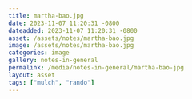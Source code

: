 ```yaml
---
title: martha-bao.jpg
date: 2023-11-07 11:20:31 -0800
dateadded: 2023-11-07 11:20:31 -0800
asset: /assets/notes/martha-bao.jpg
image: /assets/notes/martha-bao.jpg
categories: image
gallery: notes-in-general
permalink: /media/notes-in-general/martha-bao-jpg
layout: asset
tags: ["mulch", "rando"]
--- 
```

